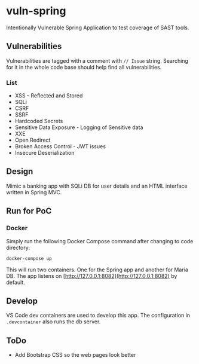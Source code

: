 # vuln-spring

Intentionally Vulnerable Spring Application to test coverage of SAST tools.

## Vulnerabilities

Vulnerabilities are tagged with a comment with `// Issue` string. Searching for it in the whole code base should help find all vulnerabilities.

### List

* XSS - Reflected and Stored
* SQLi
* CSRF
* SSRF
* Hardcoded Secrets
* Sensitive Data Exposure - Logging of Sensitive data
* XXE
* Open Redirect
* Broken Access Control - JWT issues
* Insecure Deserialization


## Design

Mimic a banking app with SQLi DB for user details and an HTML interface written in Spring MVC.

## Run for PoC

### Docker

Simply run the following Docker Compose command after changing to code directory:

`docker-compose up`

This will run two containers. One for the Spring app and another for Maria DB. The app listens on [http://127.0.0.1:8082](http://127.0.0.1:8082) by default.

## Develop

VS Code dev containers are used to develop this app. The configuration in `.devcontainer` also runs the db server.

## ToDo

* Add Bootstrap CSS so the web pages look better
